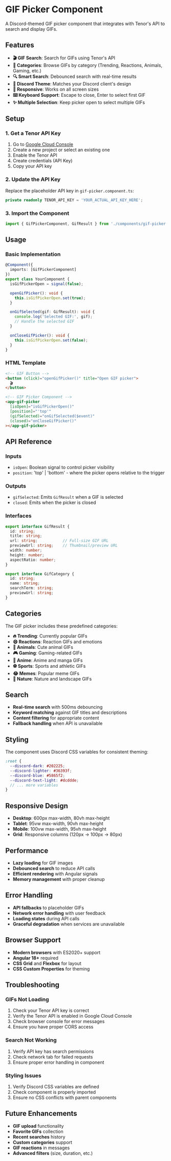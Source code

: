 # GIF Picker Component

A Discord-themed GIF picker component that integrates with Tenor's API to search and display GIFs.

## Features

- **🎬 GIF Search**: Search for GIFs using Tenor's API
- **📱 Categories**: Browse GIFs by category (Trending, Reactions, Animals, Gaming, etc.)
- **🔍 Smart Search**: Debounced search with real-time results
- **🎨 Discord Theme**: Matches your Discord client's design
- **📱 Responsive**: Works on all screen sizes
- **⌨️ Keyboard Support**: Escape to close, Enter to select first GIF
- **✨ Multiple Selection**: Keep picker open to select multiple GIFs

## Setup

### 1. Get a Tenor API Key

1. Go to [Google Cloud Console](https://console.cloud.google.com/)
2. Create a new project or select an existing one
3. Enable the Tenor API
4. Create credentials (API Key)
5. Copy your API key

### 2. Update the API Key

Replace the placeholder API key in `gif-picker.component.ts`:

```typescript
private readonly TENOR_API_KEY = 'YOUR_ACTUAL_API_KEY_HERE';
```

### 3. Import the Component

```typescript
import { GifPickerComponent, GifResult } from './components/gif-picker';
```

## Usage

### Basic Implementation

```typescript
@Component({
  imports: [GifPickerComponent]
})
export class YourComponent {
  isGifPickerOpen = signal(false);

  openGifPicker(): void {
    this.isGifPickerOpen.set(true);
  }

  onGifSelected(gif: GifResult): void {
    console.log('Selected GIF:', gif);
    // Handle the selected GIF
  }

  onCloseGifPicker(): void {
    this.isGifPickerOpen.set(false);
  }
}
```

### HTML Template

```html
<!-- GIF Button -->
<button (click)="openGifPicker()" title="Open GIF picker">
  🎬
</button>

<!-- GIF Picker Component -->
<app-gif-picker
  [isOpen]="isGifPickerOpen()"
  [position]="'top'"
  (gifSelected)="onGifSelected($event)"
  (closed)="onCloseGifPicker()"
></app-gif-picker>
```

## API Reference

### Inputs

- `isOpen`: Boolean signal to control picker visibility
- `position`: 'top' | 'bottom' - where the picker opens relative to the trigger

### Outputs

- `gifSelected`: Emits `GifResult` when a GIF is selected
- `closed`: Emits when the picker is closed

### Interfaces

```typescript
export interface GifResult {
  id: string;
  title: string;
  url: string;           // Full-size GIF URL
  previewUrl: string;    // Thumbnail/preview URL
  width: number;
  height: number;
  aspectRatio: number;
}

export interface GifCategory {
  id: string;
  name: string;
  searchTerm: string;
  previewUrl: string;
}
```

## Categories

The GIF picker includes these predefined categories:

- **🔥 Trending**: Currently popular GIFs
- **😄 Reactions**: Reaction GIFs and emotions
- **🐶 Animals**: Cute animal GIFs
- **🎮 Gaming**: Gaming-related GIFs
- **🌸 Anime**: Anime and manga GIFs
- **⚽ Sports**: Sports and athletic GIFs
- **😂 Memes**: Popular meme GIFs
- **🌿 Nature**: Nature and landscape GIFs

## Search

- **Real-time search** with 500ms debouncing
- **Keyword matching** against GIF titles and descriptions
- **Content filtering** for appropriate content
- **Fallback handling** when API is unavailable

## Styling

The component uses Discord CSS variables for consistent theming:

```scss
:root {
  --discord-dark: #202225;
  --discord-lighter: #36393f;
  --discord-blue: #5865f2;
  --discord-text-light: #dcddde;
  // ... more variables
}
```

## Responsive Design

- **Desktop**: 600px max-width, 80vh max-height
- **Tablet**: 95vw max-width, 90vh max-height  
- **Mobile**: 100vw max-width, 95vh max-height
- **Grid**: Responsive columns (120px → 100px → 80px)

## Performance

- **Lazy loading** for GIF images
- **Debounced search** to reduce API calls
- **Efficient rendering** with Angular signals
- **Memory management** with proper cleanup

## Error Handling

- **API fallbacks** to placeholder GIFs
- **Network error handling** with user feedback
- **Loading states** during API calls
- **Graceful degradation** when services are unavailable

## Browser Support

- **Modern browsers** with ES2020+ support
- **Angular 18+** required
- **CSS Grid** and **Flexbox** for layout
- **CSS Custom Properties** for theming

## Troubleshooting

### GIFs Not Loading

1. Check your Tenor API key is correct
2. Verify the Tenor API is enabled in Google Cloud Console
3. Check browser console for error messages
4. Ensure you have proper CORS access

### Search Not Working

1. Verify API key has search permissions
2. Check network tab for failed requests
3. Ensure proper error handling in component

### Styling Issues

1. Verify Discord CSS variables are defined
2. Check component is properly imported
3. Ensure no CSS conflicts with parent components

## Future Enhancements

- **GIF upload** functionality
- **Favorite GIFs** collection
- **Recent searches** history
- **Custom categories** support
- **GIF reactions** in messages
- **Advanced filters** (size, duration, etc.)
